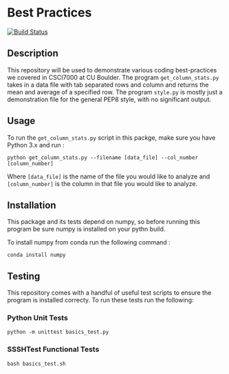 # Best Practices

[![Build Status](https://travis-ci.com/cu-swe4s-fall-2019/best-practices-tlfobe.svg?branch=master)](https://travis-ci.com/cu-swe4s-fall-2019/best-practices-tlfobe)

## Description

This repository will be used to demonstrate various coding best-practices we covered in CSCI7000 at CU Boulder.
The program `get_column_stats.py` takes in a data file with tab separated rows and column and returns the mean and average of a specified row.
The program `style.py` is mostly just a demonstration file for the general PEP8 style, with no significant output.

## Usage

To run the `get_column_stats.py` script in this packge, make sure you have Python 3.x and run :

```
python get_column_stats.py --filename [data_file] --col_number [column_number]
```

Where `[data_file]` is the name of the file you would like to analyze and `[column_number]` is the column in that file you would like to analyze.

## Installation

This package and its tests depend on numpy, so before running this program be sure numpy is installed on your pythn build.


To install numpy from conda run the following command :
```
conda install numpy
```

## Testing

This repository comes with a handful of useful test scripts to ensure the program is installed correcty. To run these tests run the following:


### Python Unit Tests
```
python -m unittest basics_test.py
```

### SSSHTest Functional Tests
```
bash basics_test.sh
```